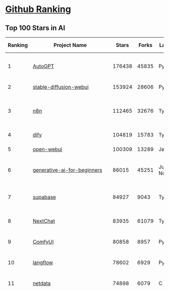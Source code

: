 [Github Ranking](../README.md)
==========

## Top 100 Stars in AI

| Ranking | Project Name | Stars | Forks | Language | Open Issues | Description | Last Commit |
| ------- | ------------ | ----- | ----- | -------- | ----------- | ----------- | ----------- |
| 1 | [AutoGPT](https://github.com/Significant-Gravitas/AutoGPT) | 176438 | 45835 | Python | 143 | AutoGPT is the vision of accessible AI for everyone, to use and to build on. Our mission is to provide the tools, so that you can focus on what matters. | 2025-06-27T02:26:36Z |
| 2 | [stable-diffusion-webui](https://github.com/AUTOMATIC1111/stable-diffusion-webui) | 153924 | 28606 | Python | 2348 | Stable Diffusion web UI | 2025-05-03T06:17:03Z |
| 3 | [n8n](https://github.com/n8n-io/n8n) | 112465 | 32676 | TypeScript | 639 | Fair-code workflow automation platform with native AI capabilities. Combine visual building with custom code, self-host or cloud, 400+ integrations. | 2025-06-26T22:28:11Z |
| 4 | [dify](https://github.com/langgenius/dify) | 104819 | 15783 | TypeScript | 679 | Production-ready platform for agentic workflow development. | 2025-06-27T03:53:19Z |
| 5 | [open-webui](https://github.com/open-webui/open-webui) | 100309 | 13289 | JavaScript | 171 | User-friendly AI Interface (Supports Ollama, OpenAI API, ...) | 2025-06-26T07:05:18Z |
| 6 | [generative-ai-for-beginners](https://github.com/microsoft/generative-ai-for-beginners) | 86015 | 45251 | Jupyter Notebook | 6 | 21 Lessons, Get Started Building with Generative AI  🔗 https://microsoft.github.io/generative-ai-for-beginners/ | 2025-06-23T04:14:43Z |
| 7 | [supabase](https://github.com/supabase/supabase) | 84927 | 9043 | TypeScript | 271 | The Postgres development platform. Supabase gives you a dedicated Postgres database to build your web, mobile, and AI applications. | 2025-06-27T02:48:38Z |
| 8 | [NextChat](https://github.com/ChatGPTNextWeb/NextChat) | 83935 | 61079 | TypeScript | 640 | ✨ Light and Fast AI Assistant. Support: Web \| iOS \| MacOS \| Android \|  Linux \| Windows | 2025-06-23T12:45:25Z |
| 9 | [ComfyUI](https://github.com/comfyanonymous/ComfyUI) | 80858 | 8957 | Python | 2361 | The most powerful and modular diffusion model GUI, api and backend with a graph/nodes interface. | 2025-06-26T22:41:51Z |
| 10 | [langflow](https://github.com/langflow-ai/langflow) | 78602 | 6929 | Python | 417 | Langflow is a powerful tool for building and deploying AI-powered agents and workflows. | 2025-06-27T02:05:55Z |
| 11 | [netdata](https://github.com/netdata/netdata) | 74898 | 6079 | C | 164 | The fastest path to AI-powered full stack observability, even for lean teams. | 2025-06-27T00:24:30Z |
| 12 | [funNLP](https://github.com/fighting41love/funNLP) | 74370 | 14891 | Python | 33 | 中英文敏感词、语言检测、中外手机/电话归属地/运营商查询、名字推断性别、手机号抽取、身份证抽取、邮箱抽取、中日文人名库、中文缩写库、拆字词典、词汇情感值、停用词、反动词表、暴恐词表、繁简体转换、英文模拟中文发音、汪峰歌词生成器、职业名称词库、同义词库、反义词库、否定词库、汽车品牌词库、汽车零件词库、连续英文切割、各种中文词向量、公司名字大全、古诗词库、IT词库、财经词库、成语词库、地名词库、历史名人词库、诗词词库、医学词库、饮食词库、法律词库、汽车词库、动物词库、中文聊天语料、中文谣言数据、百度中文问答数据集、句子相似度匹配算法集合、bert资源、文本生成&摘要相关工具、cocoNLP信息抽取工具、国内电话号码正则匹配、清华大学XLORE:中英文跨语言百科知识图谱、清华大学人工智能技术系列报告、自然语言生成、NLU太难了系列、自动对联数据及机器人、用户名黑名单列表、罪名法务名词及分类模型、微信公众号语料、cs224n深度学习自然语言处理课程、中文手写汉字识别、中文自然语言处理 语料/数据集、变量命名神器、分词语料库+代码、任务型对话英文数据集、ASR 语音数据集 + 基于深度学习的中文语音识别系统、笑声检测器、Microsoft多语言数字/单位/如日期时间识别包、中华新华字典数据库及api(包括常用歇后语、成语、词语和汉字)、文档图谱自动生成、SpaCy 中文模型、Common Voice语音识别数据集新版、神经网络关系抽取、基于bert的命名实体识别、关键词(Keyphrase)抽取包pke、基于医疗领域知识图谱的问答系统、基于依存句法与语义角色标注的事件三元组抽取、依存句法分析4万句高质量标注数据、cnocr：用来做中文OCR的Python3包、中文人物关系知识图谱项目、中文nlp竞赛项目及代码汇总、中文字符数据、speech-aligner: 从“人声语音”及其“语言文本”产生音素级别时间对齐标注的工具、AmpliGraph: 知识图谱表示学习(Python)库：知识图谱概念链接预测、Scattertext 文本可视化(python)、语言/知识表示工具：BERT & ERNIE、中文对比英文自然语言处理NLP的区别综述、Synonyms中文近义词工具包、HarvestText领域自适应文本挖掘工具（新词发现-情感分析-实体链接等）、word2word：(Python)方便易用的多语言词-词对集：62种语言/3,564个多语言对、语音识别语料生成工具：从具有音频/字幕的在线视频创建自动语音识别(ASR)语料库、构建医疗实体识别的模型（包含词典和语料标注）、单文档非监督的关键词抽取、Kashgari中使用gpt-2语言模型、开源的金融投资数据提取工具、文本自动摘要库TextTeaser: 仅支持英文、人民日报语料处理工具集、一些关于自然语言的基本模型、基于14W歌曲知识库的问答尝试--功能包括歌词接龙and已知歌词找歌曲以及歌曲歌手歌词三角关系的问答、基于Siamese bilstm模型的相似句子判定模型并提供训练数据集和测试数据集、用Transformer编解码模型实现的根据Hacker News文章标题自动生成评论、用BERT进行序列标记和文本分类的模板代码、LitBank：NLP数据集——支持自然语言处理和计算人文学科任务的100部带标记英文小说语料、百度开源的基准信息抽取系统、虚假新闻数据集、Facebook: LAMA语言模型分析，提供Transformer-XL/BERT/ELMo/GPT预训练语言模型的统一访问接口、CommonsenseQA：面向常识的英文QA挑战、中文知识图谱资料、数据及工具、各大公司内部里大牛分享的技术文档 PDF 或者 PPT、自然语言生成SQL语句（英文）、中文NLP数据增强（EDA）工具、英文NLP数据增强工具 、基于医药知识图谱的智能问答系统、京东商品知识图谱、基于mongodb存储的军事领域知识图谱问答项目、基于远监督的中文关系抽取、语音情感分析、中文ULMFiT-情感分析-文本分类-语料及模型、一个拍照做题程序、世界各国大规模人名库、一个利用有趣中文语料库 qingyun 训练出来的中文聊天机器人、中文聊天机器人seqGAN、省市区镇行政区划数据带拼音标注、教育行业新闻语料库包含自动文摘功能、开放了对话机器人-知识图谱-语义理解-自然语言处理工具及数据、中文知识图谱：基于百度百科中文页面-抽取三元组信息-构建中文知识图谱、masr: 中文语音识别-提供预训练模型-高识别率、Python音频数据增广库、中文全词覆盖BERT及两份阅读理解数据、ConvLab：开源多域端到端对话系统平台、中文自然语言处理数据集、基于最新版本rasa搭建的对话系统、基于TensorFlow和BERT的管道式实体及关系抽取、一个小型的证券知识图谱/知识库、复盘所有NLP比赛的TOP方案、OpenCLaP：多领域开源中文预训练语言模型仓库、UER：基于不同语料+编码器+目标任务的中文预训练模型仓库、中文自然语言处理向量合集、基于金融-司法领域(兼有闲聊性质)的聊天机器人、g2pC：基于上下文的汉语读音自动标记模块、Zincbase 知识图谱构建工具包、诗歌质量评价/细粒度情感诗歌语料库、快速转化「中文数字」和「阿拉伯数字」、百度知道问答语料库、基于知识图谱的问答系统、jieba_fast 加速版的jieba、正则表达式教程、中文阅读理解数据集、基于BERT等最新语言模型的抽取式摘要提取、Python利用深度学习进行文本摘要的综合指南、知识图谱深度学习相关资料整理、维基大规模平行文本语料、StanfordNLP 0.2.0：纯Python版自然语言处理包、NeuralNLP-NeuralClassifier：腾讯开源深度学习文本分类工具、端到端的封闭域对话系统、中文命名实体识别：NeuroNER vs. BertNER、新闻事件线索抽取、2019年百度的三元组抽取比赛：“科学空间队”源码、基于依存句法的开放域文本知识三元组抽取和知识库构建、中文的GPT2训练代码、ML-NLP - 机器学习(Machine Learning)NLP面试中常考到的知识点和代码实现、nlp4han:中文自然语言处理工具集(断句/分词/词性标注/组块/句法分析/语义分析/NER/N元语法/HMM/代词消解/情感分析/拼写检查、XLM：Facebook的跨语言预训练语言模型、用基于BERT的微调和特征提取方法来进行知识图谱百度百科人物词条属性抽取、中文自然语言处理相关的开放任务-数据集-当前最佳结果、CoupletAI - 基于CNN+Bi-LSTM+Attention 的自动对对联系统、抽象知识图谱、MiningZhiDaoQACorpus - 580万百度知道问答数据挖掘项目、brat rapid annotation tool: 序列标注工具、大规模中文知识图谱数据：1.4亿实体、数据增强在机器翻译及其他nlp任务中的应用及效果、allennlp阅读理解:支持多种数据和模型、PDF表格数据提取工具 、 Graphbrain：AI开源软件库和科研工具，目的是促进自动意义提取和文本理解以及知识的探索和推断、简历自动筛选系统、基于命名实体识别的简历自动摘要、中文语言理解测评基准，包括代表性的数据集&基准模型&语料库&排行榜、树洞 OCR 文字识别 、从包含表格的扫描图片中识别表格和文字、语声迁移、Python口语自然语言处理工具集(英文)、 similarity：相似度计算工具包，java编写、海量中文预训练ALBERT模型 、Transformers 2.0 、基于大规模音频数据集Audioset的音频增强 、Poplar：网页版自然语言标注工具、图片文字去除，可用于漫画翻译 、186种语言的数字叫法库、Amazon发布基于知识的人-人开放领域对话数据集 、中文文本纠错模块代码、繁简体转换 、 Python实现的多种文本可读性评价指标、类似于人名/地名/组织机构名的命名体识别数据集 、东南大学《知识图谱》研究生课程(资料)、. 英文拼写检查库 、 wwsearch是企业微信后台自研的全文检索引擎、CHAMELEON：深度学习新闻推荐系统元架构 、 8篇论文梳理BERT相关模型进展与反思、DocSearch：免费文档搜索引擎、 LIDA：轻量交互式对话标注工具 、aili - the fastest in-memory index in the East 东半球最快并发索引 、知识图谱车音工作项目、自然语言生成资源大全 、中日韩分词库mecab的Python接口库、中文文本摘要/关键词提取、汉字字符特征提取器 (featurizer)，提取汉字的特征（发音特征、字形特征）用做深度学习的特征、中文生成任务基准测评 、中文缩写数据集、中文任务基准测评 - 代表性的数据集-基准(预训练)模型-语料库-baseline-工具包-排行榜、PySS3：面向可解释AI的SS3文本分类器机器可视化工具 、中文NLP数据集列表、COPE - 格律诗编辑程序、doccano：基于网页的开源协同多语言文本标注工具 、PreNLP：自然语言预处理库、简单的简历解析器，用来从简历中提取关键信息、用于中文闲聊的GPT2模型：GPT2-chitchat、基于检索聊天机器人多轮响应选择相关资源列表(Leaderboards、Datasets、Papers)、(Colab)抽象文本摘要实现集锦(教程 、词语拼音数据、高效模糊搜索工具、NLP数据增广资源集、微软对话机器人框架 、 GitHub Typo Corpus：大规模GitHub多语言拼写错误/语法错误数据集、TextCluster：短文本聚类预处理模块 Short text cluster、面向语音识别的中文文本规范化、BLINK：最先进的实体链接库、BertPunc：基于BERT的最先进标点修复模型、Tokenizer：快速、可定制的文本词条化库、中文语言理解测评基准，包括代表性的数据集、基准(预训练)模型、语料库、排行榜、spaCy 医学文本挖掘与信息提取 、 NLP任务示例项目代码集、 python拼写检查库、chatbot-list - 行业内关于智能客服、聊天机器人的应用和架构、算法分享和介绍、语音质量评价指标(MOSNet, BSSEval, STOI, PESQ, SRMR)、 用138GB语料训练的法文RoBERTa预训练语言模型 、BERT-NER-Pytorch：三种不同模式的BERT中文NER实验、无道词典 - 有道词典的命令行版本，支持英汉互查和在线查询、2019年NLP亮点回顾、 Chinese medical dialogue data 中文医疗对话数据集 、最好的汉字数字(中文数字)-阿拉伯数字转换工具、 基于百科知识库的中文词语多词义/义项获取与特定句子词语语义消歧、awesome-nlp-sentiment-analysis - 情感分析、情绪原因识别、评价对象和评价词抽取、LineFlow：面向所有深度学习框架的NLP数据高效加载器、中文医学NLP公开资源整理 、MedQuAD：(英文)医学问答数据集、将自然语言数字串解析转换为整数和浮点数、Transfer Learning in Natural Language Processing (NLP) 、面向语音识别的中文/英文发音辞典、Tokenizers：注重性能与多功能性的最先进分词器、CLUENER 细粒度命名实体识别 Fine Grained Named Entity Recognition、 基于BERT的中文命名实体识别、中文谣言数据库、NLP数据集/基准任务大列表、nlp相关的一些论文及代码, 包括主题模型、词向量(Word Embedding)、命名实体识别(NER)、文本分类(Text Classificatin)、文本生成(Text Generation)、文本相似性(Text Similarity)计算等，涉及到各种与nlp相关的算法，基于keras和tensorflow 、Python文本挖掘/NLP实战示例、 Blackstone：面向非结构化法律文本的spaCy pipeline和NLP模型通过同义词替换实现文本“变脸” 、中文 预训练 ELECTREA 模型: 基于对抗学习 pretrain Chinese Model 、albert-chinese-ner - 用预训练语言模型ALBERT做中文NER 、基于GPT2的特定主题文本生成/文本增广、开源预训练语言模型合集、多语言句向量包、编码、标记和实现：一种可控高效的文本生成方法、 英文脏话大列表 、attnvis：GPT2、BERT等transformer语言模型注意力交互可视化、CoVoST：Facebook发布的多语种语音-文本翻译语料库，包括11种语言(法语、德语、荷兰语、俄语、西班牙语、意大利语、土耳其语、波斯语、瑞典语、蒙古语和中文)的语音、文字转录及英文译文、Jiagu自然语言处理工具 - 以BiLSTM等模型为基础，提供知识图谱关系抽取 中文分词 词性标注 命名实体识别 情感分析 新词发现 关键词 文本摘要 文本聚类等功能、用unet实现对文档表格的自动检测，表格重建、NLP事件提取文献资源列表 、 金融领域自然语言处理研究资源大列表、CLUEDatasetSearch - 中英文NLP数据集：搜索所有中文NLP数据集，附常用英文NLP数据集 、medical_NER - 中文医学知识图谱命名实体识别 、(哈佛)讲因果推理的免费书、知识图谱相关学习资料/数据集/工具资源大列表、Forte：灵活强大的自然语言处理pipeline工具集 、Python字符串相似性算法库、PyLaia：面向手写文档分析的深度学习工具包、TextFooler：针对文本分类/推理的对抗文本生成模块、Haystack：灵活、强大的可扩展问答(QA)框架、中文关键短语抽取工具 | 2024-05-10T07:38:24Z |
| 13 | [Deep-Live-Cam](https://github.com/hacksider/Deep-Live-Cam) | 71341 | 10197 | Python | 95 | real time face swap and one-click video deepfake with only a single image | 2025-06-23T09:06:34Z |
| 14 | [browser-use](https://github.com/browser-use/browser-use) | 64123 | 7289 | Python | 451 | 🌐 Make websites accessible for AI agents. Automate tasks online with ease. | 2025-06-27T03:06:49Z |
| 15 | [AppFlowy](https://github.com/AppFlowy-IO/AppFlowy) | 64076 | 4389 | Dart | 920 | Bring projects, wikis, and teams together with AI. AppFlowy is the AI collaborative workspace where you achieve more without losing control of your data. The leading open source Notion alternative. | 2025-06-23T01:18:21Z |
| 16 | [lobe-chat](https://github.com/lobehub/lobe-chat) | 62840 | 13075 | TypeScript | 781 | 🤯 Lobe Chat - an open-source, modern design AI chat framework. Supports multiple AI providers (OpenAI / Claude 4 / Gemini / DeepSeek / Ollama / Qwen), Knowledge Base (file upload / knowledge management / RAG ), Multi-Modal (Plugins / Artifacts / MCP) and thinking. One-click FREE deployment of your private ChatGPT/ Claude / DeepSeek application. | 2025-06-27T00:32:44Z |
| 17 | [system-prompts-and-models-of-ai-tools](https://github.com/x1xhlol/system-prompts-and-models-of-ai-tools) | 61311 | 18262 | None | 21 | FULL v0, Cursor, Manus, Same.dev, Lovable, Devin, Replit Agent, Windsurf Agent, VSCode Agent, Dia Browser, Trae AI & Cluely (And other Open Sourced) System Prompts, Tools & AI Models. | 2025-06-24T22:24:43Z |
| 18 | [ragflow](https://github.com/infiniflow/ragflow) | 58277 | 5755 | Python | 2301 | RAGFlow is an open-source RAG (Retrieval-Augmented Generation) engine based on deep document understanding. | 2025-06-27T02:23:34Z |
| 19 | [awesome-mcp-servers](https://github.com/punkpeye/awesome-mcp-servers) | 57975 | 4448 | None | 30 | A collection of MCP servers. | 2025-06-22T07:10:04Z |
| 20 | [LLMs-from-scratch](https://github.com/rasbt/LLMs-from-scratch) | 57011 | 7925 | Jupyter Notebook | 3 | Implement a ChatGPT-like LLM in PyTorch from scratch, step by step | 2025-06-25T17:50:34Z |
| 21 | [MetaGPT](https://github.com/FoundationAgents/MetaGPT) | 56783 | 6812 | Python | 26 | 🌟 The Multi-Agent Framework: First AI Software Company, Towards Natural Language Programming | 2025-06-13T14:15:25Z |
| 22 | [gpt-engineer](https://github.com/AntonOsika/gpt-engineer) | 54373 | 7182 | Python | 24 | CLI platform to experiment with codegen. Precursor to: https://lovable.dev | 2025-05-14T10:15:10Z |
| 23 | [ChatGPT](https://github.com/lencx/ChatGPT) | 53879 | 6128 | Rust | 812 | 🔮 ChatGPT Desktop Application (Mac, Windows and Linux) | 2024-08-29T17:58:11Z |
| 24 | [LLaMA-Factory](https://github.com/hiyouga/LLaMA-Factory) | 53037 | 6493 | Python | 499 | Unified Efficient Fine-Tuning of 100+ LLMs & VLMs (ACL 2024) | 2025-06-26T05:55:43Z |
| 25 | [meilisearch](https://github.com/meilisearch/meilisearch) | 52040 | 2087 | Rust | 197 | A lightning-fast search engine API bringing AI-powered hybrid search to your sites and applications. | 2025-06-26T16:25:51Z |
| 26 | [crawl4ai](https://github.com/unclecode/crawl4ai) | 46525 | 4448 | Python | 162 | 🚀🤖 Crawl4AI: Open-source LLM Friendly Web Crawler & Scraper. Don't be shy, join here: https://discord.gg/jP8KfhDhyN | 2025-06-25T14:26:19Z |
| 27 | [autogen](https://github.com/microsoft/autogen) | 46517 | 7055 | Python | 391 | A programming framework for agentic AI 🤖 PyPi: autogen-agentchat Discord: https://aka.ms/autogen-discord Office Hour: https://aka.ms/autogen-officehour | 2025-06-26T23:48:58Z |
| 28 | [awesome-llm-apps](https://github.com/Shubhamsaboo/awesome-llm-apps) | 46458 | 5304 | Python | 4 | Collection of awesome LLM apps with AI Agents and RAG using OpenAI, Anthropic, Gemini and opensource models. | 2025-06-24T15:35:26Z |
| 29 | [anything-llm](https://github.com/Mintplex-Labs/anything-llm) | 45763 | 4564 | JavaScript | 271 | The all-in-one Desktop & Docker AI application with built-in RAG, AI agents, No-code agent builder, MCP compatibility,  and more. | 2025-06-24T23:19:52Z |
| 30 | [JeecgBoot](https://github.com/jeecgboot/JeecgBoot) | 43143 | 15405 | Java | 22 | 🔥集成完善AIGC应用的低代码平台，旨在帮助企业快速实现低代码开发和构建、部署个性化的 AI 应用。 前后端分离 SpringBoot，SpringCloud，Ant Design&Vue3，Mybatis，Shiro！强大的代码生成器让前后端代码一键生成，无需写任何代码! 成套AI大模型功能: AI模型管理、AI应用、知识库、AI流程编排、AI对话助手等； | 2025-06-26T03:50:31Z |
| 31 | [OpenBB](https://github.com/OpenBB-finance/OpenBB) | 42109 | 3792 | Python | 42 | Investment Research for Everyone, Everywhere. | 2025-06-26T21:18:29Z |
| 32 | [ClickHouse](https://github.com/ClickHouse/ClickHouse) | 41385 | 7420 | C++ | 4167 | ClickHouse® is a real-time analytics database management system | 2025-06-27T03:26:25Z |
| 33 | [kong](https://github.com/Kong/kong) | 41143 | 4944 | Lua | 69 | 🦍 The Cloud-Native API Gateway and AI Gateway. | 2025-06-24T09:28:23Z |
| 34 | [ailearning](https://github.com/apachecn/ailearning) | 41047 | 11572 | Python | 2 | AiLearning：数据分析+机器学习实战+线性代数+PyTorch+NLTK+TF2 | 2024-11-12T16:21:55Z |
| 35 | [ColossalAI](https://github.com/hpcaitech/ColossalAI) | 41001 | 4521 | Python | 428 | Making large AI models cheaper, faster and more accessible | 2025-06-27T02:06:45Z |
| 36 | [airflow](https://github.com/apache/airflow) | 40737 | 15231 | Python | 1188 | Apache Airflow - A platform to programmatically author, schedule, and monitor workflows | 2025-06-26T22:24:33Z |
| 37 | [Flowise](https://github.com/FlowiseAI/Flowise) | 40691 | 20824 | TypeScript | 537 | Build AI Agents, Visually | 2025-06-26T23:44:12Z |
| 38 | [firecrawl](https://github.com/mendableai/firecrawl) | 40641 | 3814 | TypeScript | 137 | 🔥 Turn entire websites into LLM-ready markdown or structured data. Scrape, crawl and extract with a single API. | 2025-06-26T21:00:10Z |
| 39 | [GitHubDaily](https://github.com/GitHubDaily/GitHubDaily) | 38672 | 4033 | None | 371 | 坚持分享 GitHub 上高质量、有趣实用的开源技术教程、开发者工具、编程网站、技术资讯。A list cool, interesting projects of GitHub. | 2025-03-20T08:54:47Z |
| 40 | [AI-For-Beginners](https://github.com/microsoft/AI-For-Beginners) | 38197 | 7185 | Jupyter Notebook | 24 | 12 Weeks, 24 Lessons, AI for All! | 2025-06-25T19:07:05Z |
| 41 | [quivr](https://github.com/QuivrHQ/quivr) | 38052 | 3646 | Python | 1 | Opiniated RAG for integrating GenAI in your apps 🧠   Focus on your product rather than the RAG. Easy integration in existing products with customisation!  Any LLM: GPT4, Groq, Llama. Any Vectorstore: PGVector, Faiss. Any Files. Anyway you want.  | 2025-06-26T13:38:09Z |
| 42 | [chatgpt-on-wechat](https://github.com/zhayujie/chatgpt-on-wechat) | 37902 | 9307 | Python | 295 | 基于大模型搭建的聊天机器人，同时支持 微信公众号、企业微信应用、飞书、钉钉 等接入，可选择ChatGPT/Claude/DeepSeek/文心一言/讯飞星火/通义千问/ Gemini/GLM-4/Kimi/LinkAI，能处理文本、语音和图片，访问操作系统和互联网，支持基于自有知识库进行定制企业智能客服。 | 2025-06-24T12:45:28Z |
| 43 | [photoprism](https://github.com/photoprism/photoprism) | 37742 | 2100 | Go | 428 | AI-Powered Photos App for the Decentralized Web 🌈💎✨ | 2025-06-26T16:41:38Z |
| 44 | [ray](https://github.com/ray-project/ray) | 37706 | 6527 | Python | 3831 | Ray is an AI compute engine. Ray consists of a core distributed runtime and a set of AI Libraries for accelerating ML workloads. | 2025-06-27T03:07:58Z |
| 45 | [upscayl](https://github.com/upscayl/upscayl) | 37628 | 1733 | TypeScript | 60 | 🆙 Upscayl - #1 Free and Open Source AI Image Upscaler for Linux, MacOS and Windows. | 2025-06-19T01:49:10Z |
| 46 | [Open-Assistant](https://github.com/LAION-AI/Open-Assistant) | 37391 | 3275 | Python | 228 | OpenAssistant is a chat-based assistant that understands tasks, can interact with third-party systems, and retrieve information dynamically to do so. | 2024-08-17T01:55:35Z |
| 47 | [MoneyPrinterTurbo](https://github.com/harry0703/MoneyPrinterTurbo) | 37279 | 5345 | Python | 166 | 利用AI大模型，一键生成高清短视频 Generate short videos with one click using AI LLM. | 2025-06-11T06:34:54Z |
| 48 | [ai-hedge-fund](https://github.com/virattt/ai-hedge-fund) | 37166 | 6464 | Python | 15 | An AI Hedge Fund Team | 2025-06-26T22:28:50Z |
| 49 | [MockingBird](https://github.com/babysor/MockingBird) | 36369 | 5254 | Python | 476 | 🚀AI拟声: 5秒内克隆您的声音并生成任意语音内容 Clone a voice in 5 seconds to generate arbitrary speech in real-time | 2024-11-15T05:00:29Z |
| 50 | [google-research](https://github.com/google-research/google-research) | 35855 | 8126 | Jupyter Notebook | 1056 | Google Research | 2025-06-26T10:14:38Z |
| 51 | [mem0](https://github.com/mem0ai/mem0) | 35501 | 3601 | Python | 358 | Memory for AI Agents; Announcing OpenMemory MCP - local and secure memory management. | 2025-06-26T17:36:21Z |
| 52 | [chatbox](https://github.com/chatboxai/chatbox) | 35480 | 3389 | TypeScript | 728 | User-friendly Desktop Client App for AI Models/LLMs (GPT, Claude, Gemini, Ollama...) | 2025-06-26T03:25:41Z |
| 53 | [aider](https://github.com/Aider-AI/aider) | 34900 | 3196 | Python | 903 | aider is AI pair programming in your terminal | 2025-06-25T22:30:38Z |
| 54 | [AgentGPT](https://github.com/reworkd/AgentGPT) | 34424 | 9445 | TypeScript | 129 | 🤖 Assemble, configure, and deploy autonomous AI Agents in your browser. | 2025-04-29T01:19:32Z |
| 55 | [gold-miner](https://github.com/xitu/gold-miner) | 34168 | 5043 | None | 8 | 🥇掘金翻译计划，可能是世界最大最好的英译中技术社区，最懂读者和译者的翻译平台： | 2024-04-17T09:44:37Z |
| 56 | [LocalAI](https://github.com/mudler/LocalAI) | 33494 | 2589 | Go | 460 | :robot: The free, Open Source alternative to OpenAI, Claude and others. Self-hosted and local-first. Drop-in replacement for OpenAI,  running on consumer-grade hardware. No GPU required. Runs gguf, transformers, diffusers and many more models architectures. Features: Generate Text, Audio, Video, Images, Voice Cloning, Distributed, P2P inference | 2025-06-26T20:14:10Z |
| 57 | [crewAI](https://github.com/crewAIInc/crewAI) | 33411 | 4486 | Python | 53 | Framework for orchestrating role-playing, autonomous AI agents. By fostering collaborative intelligence, CrewAI empowers agents to work together seamlessly, tackling complex tasks. | 2025-06-26T16:31:30Z |
| 58 | [gpt-pilot](https://github.com/Pythagora-io/gpt-pilot) | 32899 | 3361 | Python | 236 | The first real AI developer | 2025-03-04T06:26:32Z |
| 59 | [mindsdb](https://github.com/mindsdb/mindsdb) | 32844 | 5390 | Python | 87 | AI's query engine - Platform for building AI that can answer questions over large scale federated data. - The only MCP Server you'll ever need | 2025-06-26T18:38:01Z |
| 60 | [docling](https://github.com/docling-project/docling) | 32796 | 2127 | Python | 386 | Get your documents ready for gen AI | 2025-06-26T17:52:45Z |
| 61 | [spaCy](https://github.com/explosion/spaCy) | 31829 | 4520 | Python | 159 | 💫 Industrial-strength Natural Language Processing (NLP) in Python | 2025-05-28T15:28:05Z |
| 62 | [ruoyi-vue-pro](https://github.com/YunaiV/ruoyi-vue-pro) | 31795 | 6852 | Java | 20 | 🔥 官方推荐 🔥 RuoYi-Vue 全新 Pro 版本，优化重构所有功能。基于 Spring Boot + MyBatis Plus + Vue & Element 实现的后台管理系统 + 微信小程序，支持 RBAC 动态权限、数据权限、SaaS 多租户、Flowable 工作流、三方登录、支付、短信、商城、CRM、ERP、AI 大模型等功能。你的 ⭐️ Star ⭐️，是作者生发的动力！ | 2025-06-18T08:04:08Z |
| 63 | [fabric](https://github.com/danielmiessler/fabric) | 31685 | 3292 | JavaScript | 198 | Fabric is an open-source framework for augmenting humans using AI. It provides a modular system for solving specific problems using a crowdsourced set of AI prompts that can be used anywhere. | 2025-06-27T00:22:17Z |
| 64 | [nacos](https://github.com/alibaba/nacos) | 31669 | 13064 | Java | 269 | an easy-to-use dynamic service discovery, configuration and service management platform for building AI cloud native applications. | 2025-06-26T08:52:56Z |
| 65 | [chatbot-ui](https://github.com/mckaywrigley/chatbot-ui) | 31634 | 9050 | TypeScript | 171 | AI chat for any model. | 2024-08-03T00:38:07Z |
| 66 | [fairseq](https://github.com/facebookresearch/fairseq) | 31578 | 6549 | Python | 1184 | Facebook AI Research Sequence-to-Sequence Toolkit written in Python. | 2025-06-10T21:41:39Z |
| 67 | [tabby](https://github.com/TabbyML/tabby) | 31559 | 1508 | Rust | 192 | Self-hosted AI coding assistant | 2025-06-11T11:40:51Z |
| 68 | [cursor-free-vip](https://github.com/yeongpin/cursor-free-vip) | 31130 | 3917 | Python | 485 | [Support 0.49.x]（Reset Cursor AI MachineID & Bypass Higher Token Limit） Cursor Ai ，自动重置机器ID ， 免费升级使用Pro功能: You've reached your trial request limit. / Too many free trial accounts used on this machine. Please upgrade to pro. We have this limit in place to prevent abuse. Please let us know if you believe this is a mistake. | 2025-06-18T02:18:31Z |
| 69 | [netron](https://github.com/lutzroeder/netron) | 30545 | 2925 | JavaScript | 20 | Visualizer for neural network, deep learning and machine learning models | 2025-06-26T16:32:41Z |
| 70 | [cursor](https://github.com/cursor/cursor) | 30510 | 1945 | None | 1840 | The AI Code Editor | 2024-10-13T19:23:26Z |
| 71 | [khoj](https://github.com/khoj-ai/khoj) | 30424 | 1733 | Python | 76 | Your AI second brain. Self-hostable. Get answers from the web or your docs. Build custom agents, schedule automations, do deep research. Turn any online or local LLM into your personal, autonomous AI (gpt, claude, gemini, llama, qwen, mistral). Get started - free. | 2025-06-24T09:51:18Z |
| 72 | [gemini-cli](https://github.com/google-gemini/gemini-cli) | 30236 | 2187 | TypeScript | 409 | An open-source AI agent that brings the power of Gemini directly into your terminal. | 2025-06-27T03:53:34Z |
| 73 | [AI-Expert-Roadmap](https://github.com/AMAI-GmbH/AI-Expert-Roadmap) | 29980 | 2530 | JavaScript | 19 | Roadmap to becoming an Artificial Intelligence Expert in 2022 | 2023-12-31T02:20:16Z |
| 74 | [roop](https://github.com/s0md3v/roop) | 29970 | 6799 | Python | 0 | one-click face swap | 2024-08-19T12:57:17Z |
| 75 | [pytorch-lightning](https://github.com/Lightning-AI/pytorch-lightning) | 29673 | 3520 | Python | 953 | Pretrain, finetune ANY AI model of ANY size on multiple GPUs, TPUs with zero code changes. | 2025-06-26T08:58:57Z |
| 76 | [Mr.-Ranedeer-AI-Tutor](https://github.com/JushBJJ/Mr.-Ranedeer-AI-Tutor) | 29566 | 3386 | None | 13 | A GPT-4 AI Tutor Prompt for customizable personalized learning experiences. | 2025-06-14T06:58:48Z |
| 77 | [agno](https://github.com/agno-agi/agno) | 28916 | 3685 | Python | 73 | Full-stack framework for building Multi-Agent Systems with memory, knowledge and reasoning. | 2025-06-27T00:46:45Z |
| 78 | [exo](https://github.com/exo-explore/exo) | 28693 | 1825 | Python | 352 | Run your own AI cluster at home with everyday devices 📱💻 🖥️⌚ | 2025-03-21T22:23:32Z |
| 79 | [Jobs_Applier_AI_Agent_AIHawk](https://github.com/feder-cr/Jobs_Applier_AI_Agent_AIHawk) | 28370 | 4281 | Python | 11 | AIHawk aims to easy job hunt process by automating the job application process. Utilizing artificial intelligence, it enables users to apply for multiple jobs in a tailored way. | 2025-05-28T13:24:12Z |
| 80 | [ai-agents-for-beginners](https://github.com/microsoft/ai-agents-for-beginners) | 28041 | 7767 | Jupyter Notebook | 8 | 11 Lessons to Get Started Building AI Agents | 2025-06-17T09:01:08Z |
| 81 | [continue](https://github.com/continuedev/continue) | 27326 | 3042 | TypeScript | 910 | ⏩ Create, share, and use custom AI code assistants with our open-source IDE extensions and hub of models, rules, prompts, docs, and other building blocks | 2025-06-27T01:39:17Z |
| 82 | [so-vits-svc](https://github.com/svc-develop-team/so-vits-svc) | 27299 | 5009 | Python | 21 | SoftVC VITS Singing Voice Conversion | 2023-11-11T13:11:31Z |
| 83 | [LibreChat](https://github.com/danny-avila/LibreChat) | 27168 | 4822 | TypeScript | 158 | Enhanced ChatGPT Clone: Features Agents, DeepSeek, Anthropic, AWS, OpenAI, Assistants API, Azure, Groq, o1, GPT-4o, Mistral, OpenRouter, Vertex AI, Gemini, Artifacts, AI model switching, message search, Code Interpreter, langchain, DALL-E-3, OpenAPI Actions, Functions, Secure Multi-User Auth, Presets, open-source for self-hosting. Active project. | 2025-06-27T03:41:28Z |
| 84 | [llm-app](https://github.com/pathwaycom/llm-app) | 27012 | 646 | Jupyter Notebook | 5 | Ready-to-run cloud templates for RAG, AI pipelines, and enterprise search with live data. 🐳Docker-friendly.⚡Always in sync with Sharepoint, Google Drive, S3, Kafka, PostgreSQL, real-time data APIs, and more. | 2025-05-16T07:58:43Z |
| 85 | [Folo](https://github.com/RSSNext/Folo) | 26957 | 1172 | TypeScript | 197 | 🧡 Follow everything in one place | 2025-06-27T02:08:03Z |
| 86 | [nx](https://github.com/nrwl/nx) | 26140 | 2545 | TypeScript | 603 | An AI-first build platform that connects everything from your editor to CI. Helping you deliver fast, without breaking things. | 2025-06-27T02:23:54Z |
| 87 | [generative-models](https://github.com/Stability-AI/generative-models) | 26081 | 2902 | Python | 269 | Generative Models by Stability AI | 2025-05-20T14:53:33Z |
| 88 | [qlib](https://github.com/microsoft/qlib) | 25919 | 3967 | Python | 242 | Qlib is an AI-oriented Quant investment platform that aims to use AI tech to empower Quant Research, from exploring ideas to implementing productions. Qlib supports diverse ML modeling paradigms, including supervised learning, market dynamics modeling, and RL, and is now equipped with https://github.com/microsoft/RD-Agent to automate R&D process. | 2025-06-26T15:17:49Z |
| 89 | [composio](https://github.com/ComposioHQ/composio) | 25552 | 4424 | TypeScript | 45 | Composio equips your AI agents & LLMs with 100+ high-quality integrations via function calling | 2025-06-26T17:01:37Z |
| 90 | [InvokeAI](https://github.com/invoke-ai/InvokeAI) | 25386 | 2594 | TypeScript | 727 | Invoke is a leading creative engine for Stable Diffusion models, empowering professionals, artists, and enthusiasts to generate and create visual media using the latest AI-driven technologies. The solution offers an industry leading WebUI, and serves as the foundation for multiple commercial products. | 2025-06-27T03:50:43Z |
| 91 | [Genesis](https://github.com/Genesis-Embodied-AI/Genesis) | 25351 | 2285 | Python | 103 | A generative world for general-purpose robotics & embodied AI learning. | 2025-06-26T20:10:45Z |
| 92 | [semantic-kernel](https://github.com/microsoft/semantic-kernel) | 25196 | 3994 | C# | 435 | Integrate cutting-edge LLM technology quickly and easily into your apps | 2025-06-26T19:08:20Z |
| 93 | [PDFMathTranslate](https://github.com/Byaidu/PDFMathTranslate) | 24960 | 2151 | Python | 115 | PDF scientific paper translation with preserved formats - 基于 AI 完整保留排版的 PDF 文档全文双语翻译，支持 Google/DeepL/Ollama/OpenAI 等服务，提供 CLI/GUI/MCP/Docker/Zotero | 2025-06-25T07:03:24Z |
| 94 | [FastGPT](https://github.com/labring/FastGPT) | 24896 | 6408 | TypeScript | 551 | FastGPT is a knowledge-based platform built on the LLMs, offers a comprehensive suite of out-of-the-box capabilities such as data processing, RAG retrieval, and visual AI workflow orchestration, letting you easily develop and deploy complex question-answering systems without the need for extensive setup or configuration. | 2025-06-27T03:52:35Z |
| 95 | [kratos](https://github.com/go-kratos/kratos) | 24516 | 4090 | Go | 15 | Your ultimate Go microservices framework for the cloud-native era. | 2025-06-01T18:48:42Z |
| 96 | [modular](https://github.com/modular/modular) | 24372 | 2637 | Mojo | 691 | The Modular Platform (includes MAX & Mojo) | 2025-06-26T23:05:19Z |
| 97 | [qdrant](https://github.com/qdrant/qdrant) | 24335 | 1666 | Rust | 332 | Qdrant - High-performance, massive-scale Vector Database and Vector Search Engine for the next generation of AI. Also available in the cloud https://cloud.qdrant.io/ | 2025-06-27T00:00:52Z |
| 98 | [500-AI-Machine-learning-Deep-learning-Computer-vision-NLP-Projects-with-code](https://github.com/ashishpatel26/500-AI-Machine-learning-Deep-learning-Computer-vision-NLP-Projects-with-code) | 24275 | 5788 | None | 42 | 500 AI Machine learning Deep learning Computer vision NLP Projects with code | 2024-07-26T13:06:49Z |
| 99 | [Warp](https://github.com/warpdotdev/Warp) | 23857 | 475 | None | 3012 | Warp is a modern, Rust-based terminal with AI built in so you and your team can build great software, faster. | 2025-06-25T19:09:38Z |
| 100 | [facefusion](https://github.com/facefusion/facefusion) | 23548 | 3683 | Python | 0 | Industry leading face manipulation platform | 2025-06-25T09:50:29Z |

